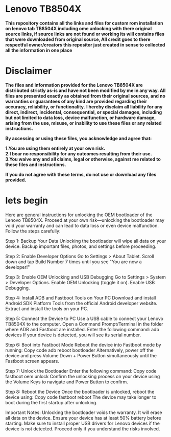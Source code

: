 # Lenovo TB8504X
**This repository contains all the links and files for custom rom installation on lenovo tab TB8504X including ome unlocking with there original source links, if source links are not found or working its will contains files that were downloaded from original source, All credit goes to there respectful owner/creators this repositor just created in sense to collected all the information in one place**

# Disclaimer

**The files and information provided for the Lenovo TB8504X are distributed strictly as-is and have not been modified by me in any way. All files are presented exactly as obtained from their original sources, and no warranties or guarantees of any kind are provided regarding their accuracy, reliability, or functionality.**
**I hereby disclaim all liability for any direct, indirect, incidental, consequential, or special damages, including but not limited to data loss, device malfunction, or hardware damage, arising from the use, misuse, or inability to use these files or any related instructions.**

**By accessing or using these files, you acknowledge and agree that:**

**1.You are using them entirely at your own risk.**\
**2.I bear no responsibility for any outcomes resulting from their use.**\
**3.You waive any and all claims, legal or otherwise, against me related to these files and instructions.**

**If you do not agree with these terms, do not use or download any files provided.**


# lets begin
Here are general instructions for unlocking the OEM bootloader of the Lenovo TB8504X. Proceed at your own risk—unlocking the bootloader may void your warranty and can lead to data loss or even device malfunction. Follow the steps carefully:

Step 1: Backup Your Data
Unlocking the bootloader will wipe all data on your device.
Backup important files, photos, and settings before proceeding.

Step 2: Enable Developer Options
Go to Settings > About Tablet.
Scroll down and tap Build Number 7 times until you see "You are now a developer!"

Step 3: Enable OEM Unlocking and USB Debugging
Go to Settings > System > Developer Options.
Enable OEM Unlocking (toggle it on).
Enable USB Debugging.

Step 4: Install ADB and Fastboot Tools on Your PC
Download and install Android SDK Platform Tools from the official Android developer website.
Extract and install the tools on your PC.

Step 5: Connect the Device to PC
Use a USB cable to connect your Lenovo TB8504X to the computer.
Open a Command Prompt/Terminal in the folder where ADB and Fastboot are installed.
Enter the following command:
adb devices
If your device is detected, you will see its serial number.

Step 6: Boot into Fastboot Mode
Reboot the device into Fastboot mode by running:
Copy code
adb reboot bootloader
Alternatively, power off the device and press Volume Down + Power Button simultaneously until the Fastboot screen appears.

Step 7: Unlock the Bootloader
Enter the following command:
Copy code
fastboot oem unlock
Confirm the unlocking process on your device using the Volume Keys to navigate and Power Button to confirm.

Step 8: Reboot the Device
Once the bootloader is unlocked, reboot the device using:
Copy code
fastboot reboot
The device may take longer to boot during the first startup after unlocking.

Important Notes:
Unlocking the bootloader voids the warranty.
It will erase all data on the device.
Ensure your device has at least 50% battery before starting.
Make sure to install proper USB drivers for Lenovo devices if the device is not detected.
Proceed only if you understand the risks involved.

